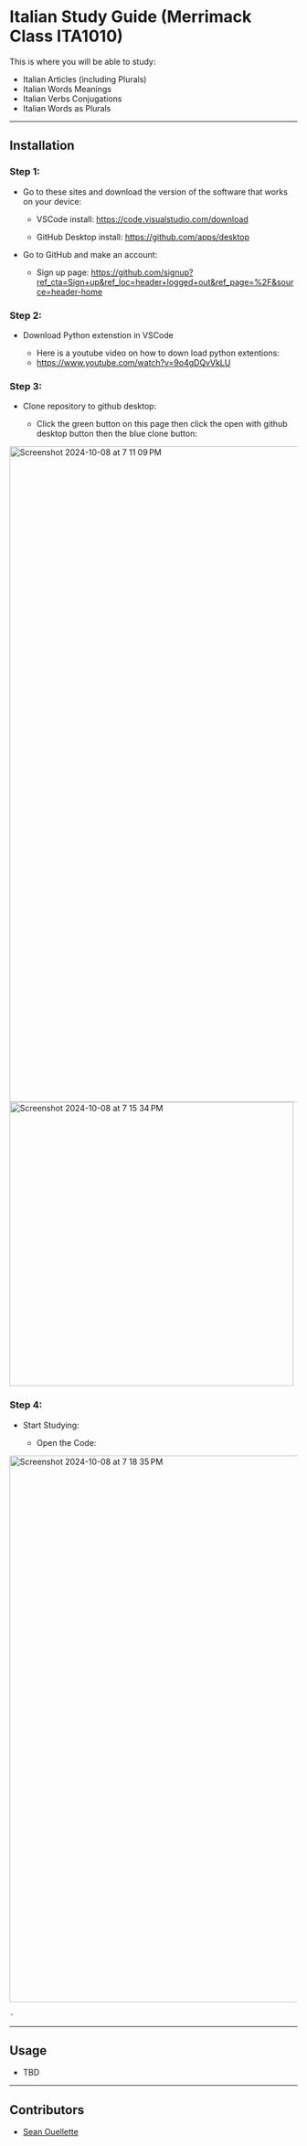 # Italian Study Guide (Merrimack Class ITA1010)
This is where you will be able to study:
- Italian Articles (including Plurals)
- Italian Words Meanings
- Italian Verbs Conjugations
- Italian Words as Plurals

---
## Installation
### Step 1:

- Go to these sites and download the version of the software that works on your device: 
    - VSCode install: https://code.visualstudio.com/download

    - GitHub Desktop install: https://github.com/apps/desktop

- Go to GitHub and make an account:

    - Sign up page: https://github.com/signup?ref_cta=Sign+up&ref_loc=header+logged+out&ref_page=%2F&source=header-home

### Step 2:

- Download Python extenstion in VSCode

    - Here is a youtube video on how to down load python extentions:
    - https://www.youtube.com/watch?v=9o4gDQvVkLU


### Step 3:
- Clone repository to github desktop:

    - Click the green button on this page then click the open with github desktop button then the blue clone button:

<img width="1148" alt="Screenshot 2024-10-08 at 7 11 09 PM" src="https://github.com/user-attachments/assets/783b324e-bfaa-4705-b091-8a0091f13aa3">

<img width="497" alt="Screenshot 2024-10-08 at 7 15 34 PM" src="https://github.com/user-attachments/assets/81dd283a-c053-43e6-996d-391e366df5bb">

### Step 4:

- Start Studying:

    - Open the Code:

<img width="957" alt="Screenshot 2024-10-08 at 7 18 35 PM" src="https://github.com/user-attachments/assets/768695cd-1943-4339-aa5c-c5b70b620c7f">


    - 

___
## Usage
- TBD
___

## Contributors

- [Sean Ouellette](https://github.com/SOuellette22)